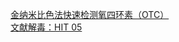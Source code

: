   
[金纳米比色法快速检测氧四环素（OTC）](http://www.dianyue.me/archives/510/n1fvttya3t4scxac/)  
[文献解毒：HIT 05](http://www.dianyue.me/archives/148/8ui077f6e55qr2dr/)